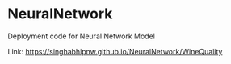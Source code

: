 # NeuralNetwork
Deployment code for Neural Network Model

Link: https://singhabhipnw.github.io/NeuralNetwork/WineQuality
